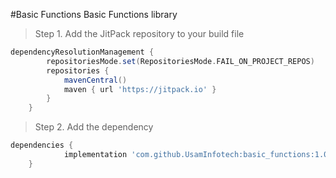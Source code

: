 #Basic Functions
Basic Functions library

> Step 1. Add the JitPack repository to your build file

```gradle
dependencyResolutionManagement {
		repositoriesMode.set(RepositoriesMode.FAIL_ON_PROJECT_REPOS)
		repositories {
			mavenCentral()
			maven { url 'https://jitpack.io' }
		}
	}

 ```
 > Step 2. Add the dependency
```gradle
dependencies {
	        implementation 'com.github.UsamInfotech:basic_functions:1.0.0'
	}
```
 
